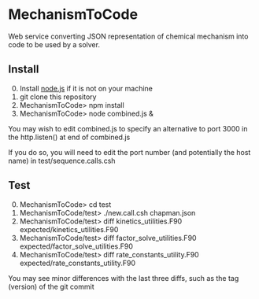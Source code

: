 # MechanismToCode
Web service converting JSON representation of chemical mechanism into code to be used by a solver.

## Install
0. Install [node.js](https://nodejs.org "Node Homepage") if it is not on your machine
1. git clone this repository
2. MechanismToCode> npm install
3. MechanismToCode> node combined.js &

You may wish to edit combined.js to specify an alternative to port 3000 in the http.listen() at end of combined.js

If you do so, you will need to edit the port number (and potentially the host name) in test/sequence.calls.csh

## Test
0. MechanismToCode> cd test
1. MechanismToCode/test> ./new.call.csh chapman.json
2. MechanismToCode/test> diff kinetics\_utilities.F90 expected/kinetics\_utilities.F90
3. MechanismToCode/test> diff factor\_solve\_utilities.F90 expected/factor\_solve\_utilities.F90
4. MechanismToCode/test> diff rate\_constants\_utility.F90 expected/rate\_constants\_utility.F90

You may see minor differences with the last three diffs, such as the tag (version) of the git commit


